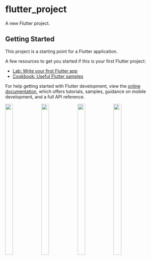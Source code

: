 # flutter_project

A new Flutter project.

## Getting Started

This project is a starting point for a Flutter application.

A few resources to get you started if this is your first Flutter project:

- [Lab: Write your first Flutter app](https://docs.flutter.dev/get-started/codelab)
- [Cookbook: Useful Flutter samples](https://docs.flutter.dev/cookbook)

For help getting started with Flutter development, view the
[online documentation](https://docs.flutter.dev/), which offers tutorials,
samples, guidance on mobile development, and a full API reference.

<p>
  
<img src="https://github.com/Dipalig971/flutter_project10/assets/143181151/62cda922-491a-455a-97e0-e08497526a84" width=22%, height=35%>
<img src="https://github.com/Dipalig971/flutter_project10/assets/143181151/1dacb396-f940-4020-b5df-4abaff2d8567" width=22%, height=35%>
<img src="https://github.com/Dipalig971/flutter_project10/assets/143181151/60d937de-aa1e-4563-9b0a-8deec86dbebd" width=22%, height=35%>
<img src="https://github.com/Dipalig971/flutter_project10/assets/143181151/ce1ce9a4-6a1d-42e6-a62f-5a7d2191af3d" width=22%, height=35%>
</p>

